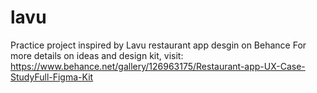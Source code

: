 # lavu
 Practice project inspired by Lavu restaurant app desgin on Behance
For more details on ideas and design kit, visit:
https://www.behance.net/gallery/126963175/Restaurant-app-UX-Case-StudyFull-Figma-Kit
